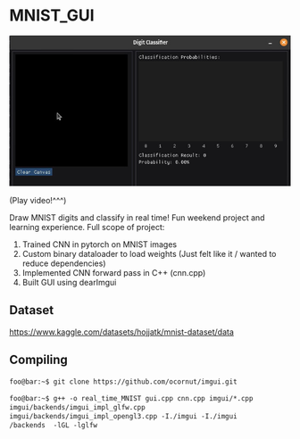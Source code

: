 # MNIST_GUI


[![Classification Demo](https://raw.githubusercontent.com/leonhardt-jon/MNIST_GUI/main/MNIST_Classifier_thumbnail.jpg)](https://raw.githubusercontent.com/leonhardt-jon/MNIST_GUI/main/MNIST_Classifier.mp4)


(Play video!^^^)

Draw MNIST digits and classify in real time!
Fun weekend project and learning experience. Full scope of project:
1. Trained CNN in pytorch on MNIST images
2. Custom binary dataloader to load weights (Just felt like it / wanted to reduce dependencies)
3. Implemented CNN forward pass in C++ (cnn.cpp)
4. Built GUI using dearImgui

## Dataset
https://www.kaggle.com/datasets/hojjatk/mnist-dataset/data

## Compiling 

```console
foo@bar:~$ git clone https://github.com/ocornut/imgui.git
```

```console
foo@bar:~$ g++ -o real_time_MNIST gui.cpp cnn.cpp imgui/*.cpp imgui/backends/imgui_impl_glfw.cpp imgui/backends/imgui_impl_opengl3.cpp -I./imgui -I./imgui
/backends  -lGL -lglfw
```
